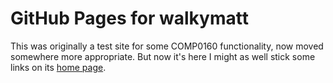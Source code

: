 # GitHub Pages for walkymatt

This was originally a test site for some COMP0160 functionality, now
moved somewhere more appropriate. But now it's here I might as well
stick some links on its [home page](https://walkymatt.github.io).
